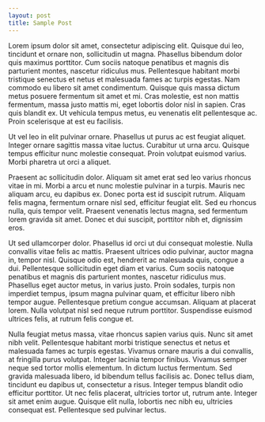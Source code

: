 ```yaml
---
layout: post
title: Sample Post
---
```

Lorem ipsum dolor sit amet, consectetur adipiscing elit. Quisque dui leo, tincidunt et ornare non, sollicitudin ut magna. Phasellus bibendum dolor quis maximus porttitor. Cum sociis natoque penatibus et magnis dis parturient montes, nascetur ridiculus mus. Pellentesque habitant morbi tristique senectus et netus et malesuada fames ac turpis egestas. Nam commodo eu libero sit amet condimentum. Quisque quis massa dictum metus posuere fermentum sit amet et mi. Cras molestie, est non mattis fermentum, massa justo mattis mi, eget lobortis dolor nisl in sapien. Cras quis blandit ex. Ut vehicula tempus metus, eu venenatis elit pellentesque ac. Proin scelerisque at est eu facilisis.

Ut vel leo in elit pulvinar ornare. Phasellus ut purus ac est feugiat aliquet. Integer ornare sagittis massa vitae luctus. Curabitur ut urna arcu. Quisque tempus efficitur nunc molestie consequat. Proin volutpat euismod varius. Morbi pharetra ut orci a aliquet.

Praesent ac sollicitudin dolor. Aliquam sit amet erat sed leo varius rhoncus vitae in mi. Morbi a arcu et nunc molestie pulvinar in a turpis. Mauris nec aliquam arcu, eu dapibus ex. Donec porta est id suscipit rutrum. Aliquam felis magna, fermentum ornare nisl sed, efficitur feugiat elit. Sed eu rhoncus nulla, quis tempor velit. Praesent venenatis lectus magna, sed fermentum lorem gravida sit amet. Donec et dui suscipit, porttitor nibh et, dignissim eros.

Ut sed ullamcorper dolor. Phasellus id orci ut dui consequat molestie. Nulla convallis vitae felis ac mattis. Praesent ultrices odio pulvinar, auctor magna in, tempor nisl. Quisque odio est, hendrerit ac malesuada quis, congue a dui. Pellentesque sollicitudin eget diam et varius. Cum sociis natoque penatibus et magnis dis parturient montes, nascetur ridiculus mus. Phasellus eget auctor metus, in varius justo. Proin sodales, turpis non imperdiet tempus, ipsum magna pulvinar quam, et efficitur libero nibh tempor augue. Pellentesque pretium congue accumsan. Aliquam at placerat lorem. Nulla volutpat nisl sed neque rutrum porttitor. Suspendisse euismod ultrices felis, at rutrum felis congue et.

Nulla feugiat metus massa, vitae rhoncus sapien varius quis. Nunc sit amet nibh velit. Pellentesque habitant morbi tristique senectus et netus et malesuada fames ac turpis egestas. Vivamus ornare mauris a dui convallis, at fringilla purus volutpat. Integer lacinia tempor finibus. Vivamus semper neque sed tortor mollis elementum. In dictum luctus fermentum. Sed gravida malesuada libero, id bibendum tellus facilisis ac. Donec tellus diam, tincidunt eu dapibus ut, consectetur a risus. Integer tempus blandit odio efficitur porttitor. Ut nec felis placerat, ultricies tortor ut, rutrum ante. Integer sit amet enim augue. Quisque elit nulla, lobortis nec nibh eu, ultricies consequat est. Pellentesque sed pulvinar lectus.